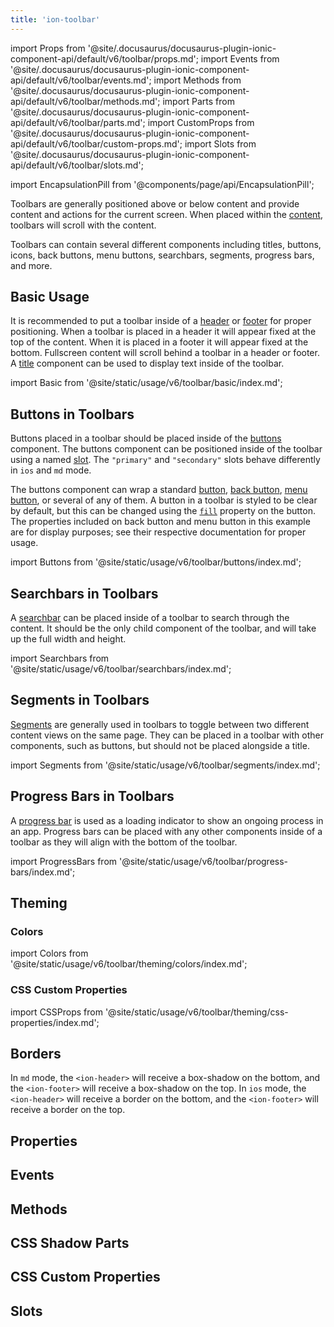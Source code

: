 ```yaml
---
title: 'ion-toolbar'
---
```


import Props from '@site/.docusaurus/docusaurus-plugin-ionic-component-api/default/v6/toolbar/props.md';
import Events from '@site/.docusaurus/docusaurus-plugin-ionic-component-api/default/v6/toolbar/events.md';
import Methods from '@site/.docusaurus/docusaurus-plugin-ionic-component-api/default/v6/toolbar/methods.md';
import Parts from '@site/.docusaurus/docusaurus-plugin-ionic-component-api/default/v6/toolbar/parts.md';
import CustomProps from '@site/.docusaurus/docusaurus-plugin-ionic-component-api/default/v6/toolbar/custom-props.md';
import Slots from '@site/.docusaurus/docusaurus-plugin-ionic-component-api/default/v6/toolbar/slots.md';

<head>
  <title>Toolbar | Customize App Menu Toolbar Buttons and Icons</title>
  <meta
    name="description"
    content="Ion-toolbar component lets you customize toolbar buttons on your app menu. Add fixed toolbars above or below content or use full screen to scroll with content."
  />
</head>

import EncapsulationPill from '@components/page/api/EncapsulationPill';

<EncapsulationPill type="shadow" />

Toolbars are generally positioned above or below content and provide content and actions for the current screen. When placed within the [content](./content), toolbars will scroll with the content.

Toolbars can contain several different components including titles, buttons, icons, back buttons, menu buttons, searchbars, segments, progress bars, and more.

## Basic Usage

It is recommended to put a toolbar inside of a [header](./header) or [footer](./footer) for proper positioning. When a toolbar is placed in a header it will appear fixed at the top of the content. When it is placed in a footer it will appear fixed at the bottom. Fullscreen content will scroll behind a toolbar in a header or footer. A [title](./title) component can be used to display text inside of the toolbar.

import Basic from '@site/static/usage/v6/toolbar/basic/index.md';

<Basic />

## Buttons in Toolbars

Buttons placed in a toolbar should be placed inside of the [buttons](./buttons) component. The buttons component can be positioned inside of the toolbar using a named [slot](#slots). The `"primary"` and `"secondary"` slots behave differently in `ios` and `md` mode.

The buttons component can wrap a standard [button](./button), [back button](./back-button), [menu button](./menu-button), or several of any of them. A button in a toolbar is styled to be clear by default, but this can be changed using the [`fill`](./button#fill) property on the button. The properties included on back button and menu button in this example are for display purposes; see their respective documentation for proper usage.

import Buttons from '@site/static/usage/v6/toolbar/buttons/index.md';

<Buttons />

## Searchbars in Toolbars

A [searchbar](./searchbar) can be placed inside of a toolbar to search through the content. It should be the only child component of the toolbar, and will take up the full width and height.

import Searchbars from '@site/static/usage/v6/toolbar/searchbars/index.md';

<Searchbars />

## Segments in Toolbars

[Segments](./segment) are generally used in toolbars to toggle between two different content views on the same page. They can be placed in a toolbar with other components, such as buttons, but should not be placed alongside a title.

import Segments from '@site/static/usage/v6/toolbar/segments/index.md';

<Segments />

## Progress Bars in Toolbars

A [progress bar](./progress-bar) is used as a loading indicator to show an ongoing process in an app. Progress bars can be placed with any other components inside of a toolbar as they will align with the bottom of the toolbar.

import ProgressBars from '@site/static/usage/v6/toolbar/progress-bars/index.md';

<ProgressBars />

## Theming

### Colors

import Colors from '@site/static/usage/v6/toolbar/theming/colors/index.md';

<Colors />

### CSS Custom Properties

import CSSProps from '@site/static/usage/v6/toolbar/theming/css-properties/index.md';

<CSSProps />

## Borders

In `md` mode, the `<ion-header>` will receive a box-shadow on the bottom, and the `<ion-footer>` will receive a box-shadow on the top. In `ios` mode, the `<ion-header>` will receive a border on the bottom, and the `<ion-footer>` will receive a border on the top.

## Properties

<Props />

## Events

<Events />

## Methods

<Methods />

## CSS Shadow Parts

<Parts />

## CSS Custom Properties

<CustomProps />

## Slots

<Slots />
